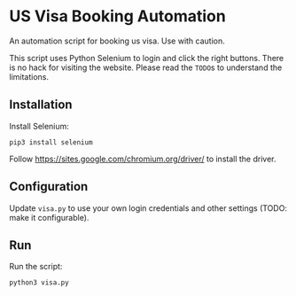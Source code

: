 # US Visa Booking Automation
An automation script for booking us visa. Use with caution. 

This script uses Python Selenium to login and click the right buttons. There is no hack for visiting the website. Please read the `TODO`s to understand the limitations.

## Installation

Install Selenium:
```
pip3 install selenium
```

Follow https://sites.google.com/chromium.org/driver/ to install the driver.

## Configuration

Update `visa.py` to use your own login credentials and other settings (TODO: make it configurable).

## Run

Run the script:
```
python3 visa.py
```
